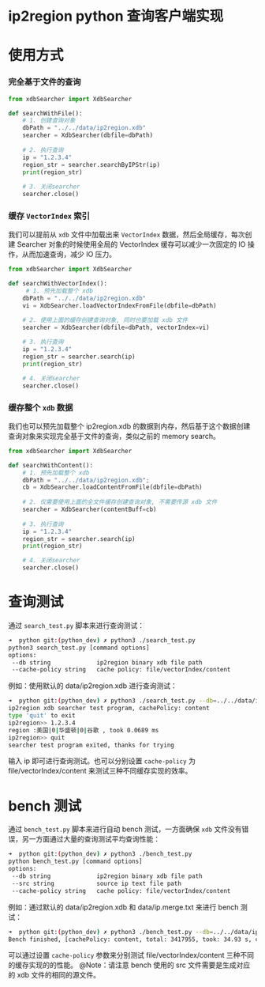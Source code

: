 # ip2region python 查询客户端实现

# 使用方式

### 完全基于文件的查询

```python
from xdbSearcher import XdbSearcher

def searchWithFile():
    # 1. 创建查询对象
    dbPath = "../../data/ip2region.xdb"
    searcher = XdbSearcher(dbfile=dbPath)
    
    # 2. 执行查询
    ip = "1.2.3.4"
    region_str = searcher.searchByIPStr(ip)
    print(region_str)
    
    # 3. 关闭searcher
    searcher.close()
```

### 缓存 `VectorIndex` 索引

我们可以提前从 `xdb` 文件中加载出来 `VectorIndex` 数据，然后全局缓存，每次创建 Searcher 对象的时候使用全局的 VectorIndex 缓存可以减少一次固定的 IO 操作，从而加速查询，减少 IO 压力。

```python
from xdbSearcher import XdbSearcher

def searchWithVectorIndex():
     # 1. 预先加载整个 xdb
    dbPath = "../../data/ip2region.xdb"
    vi = XdbSearcher.loadVectorIndexFromFile(dbfile=dbPath)

    # 2. 使用上面的缓存创建查询对象, 同时也要加载 xdb 文件
    searcher = XdbSearcher(dbfile=dbPath, vectorIndex=vi)
    
    # 3. 执行查询
    ip = "1.2.3.4"
    region_str = searcher.search(ip)
    print(region_str)

    # 4. 关闭searcher
    searcher.close()
```

### 缓存整个 `xdb` 数据

我们也可以预先加载整个 ip2region.xdb 的数据到内存，然后基于这个数据创建查询对象来实现完全基于文件的查询，类似之前的 memory search。

```python
from xdbSearcher import XdbSearcher

def searchWithContent():
    # 1. 预先加载整个 xdb
    dbPath = "../../data/ip2region.xdb";
    cb = XdbSearcher.loadContentFromFile(dbfile=dbPath)
    
    # 2. 仅需要使用上面的全文件缓存创建查询对象, 不需要传源 xdb 文件
    searcher = XdbSearcher(contentBuff=cb)
    
    # 3. 执行查询
    ip = "1.2.3.4"
    region_str = searcher.search(ip)
    print(region_str)

    # 4. 关闭searcher
    searcher.close()
```
# 查询测试

通过 `search_test.py` 脚本来进行查询测试：
```bash
➜  python git:(python_dev) ✗ python3 ./search_test.py
python3 search_test.py [command options]
options:
 --db string             ip2region binary xdb file path
 --cache-policy string   cache policy: file/vectorIndex/content
```

例如：使用默认的 data/ip2region.xdb 进行查询测试：
```bash
➜  python git:(python_dev) ✗ python3 ./search_test.py --db=../../data/ip2region.xdb --cache-policy=content
ip2region xdb searcher test program, cachePolicy: content
type 'quit' to exit
ip2region>> 1.2.3.4
region :美国|0|华盛顿|0|谷歌 , took 0.0689 ms
ip2region>> quit
searcher test program exited, thanks for trying
```

输入 ip 即可进行查询测试。也可以分别设置 `cache-policy` 为 file/vectorIndex/content 来测试三种不同缓存实现的效率。

# bench 测试

通过 `bench_test.py` 脚本来进行自动 bench 测试，一方面确保 `xdb` 文件没有错误，另一方面通过大量的查询测试平均查询性能：
```bash
➜  python git:(python_dev) ✗ python3 ./bench_test.py
python bench_test.py [command options]
options:
 --db string             ip2region binary xdb file path
 --src string            source ip text file path
 --cache-policy string   cache policy: file/vectorIndex/content
```

例如：通过默认的 data/ip2region.xdb 和 data/ip.merge.txt 来进行 bench 测试：
```bash
➜  python git:(python_dev) ✗ python3 ./bench_test.py --db=../../data/ip2region.xdb --src=../../data/ip.merge.txt --cache-policy=content
Bench finished, [cachePolicy: content, total: 3417955, took: 34.93 s, cost: 0.0094 ms/op]
```

可以通过设置 `cache-policy` 参数来分别测试 file/vectorIndex/content 三种不同的缓存实现的的性能。
@Note：请注意 bench 使用的 src 文件需要是生成对应的 xdb 文件的相同的源文件。